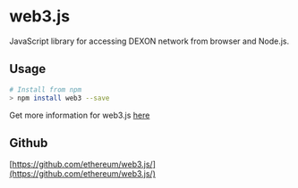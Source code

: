 # web3.js

JavaScript library for accessing DEXON network from browser and Node.js.

## Usage

```bash
# Install from npm
> npm install web3 --save
```

Get more information for web3.js [here](https://web3js.readthedocs.io/)

## Github

[https://github.com/ethereum/web3.js/](https://github.com/ethereum/web3.js/)
